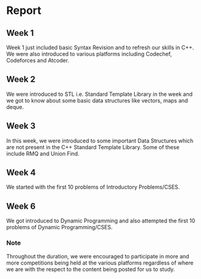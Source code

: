 # Report

## Week 1 

Week 1 just included basic Syntax Revision and to refresh our skills in C++. We were also introduced to various platforms including Codechef, Codeforces and Atcoder. 

## Week 2

We were introduced to STL i.e. Standard Template Library in the week and we got to know about some basic data structures like vectors, maps and deque. 

## Week 3

In this week, we were introduced to some important Data Structures which are not present in the C++ Standard Template Library. Some of these include RMQ and Union Find. 

## Week 4

We started with the first 10 problems of Introductory Problems/CSES.

## Week 6

We got introduced to Dynamic Programming and also attempted the first 10 problems of Dynamic Programming/CSES.

### Note

Throughout the duration, we were encouraged to participate in more and more competitions being held at the various platforms regardless of where we are with the respect to the content being posted for us to study. 


